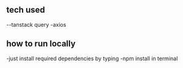 ## tech used

--tanstack query
-axios

## how to run locally

-just install required dependencies by typing -npm install in terminal
